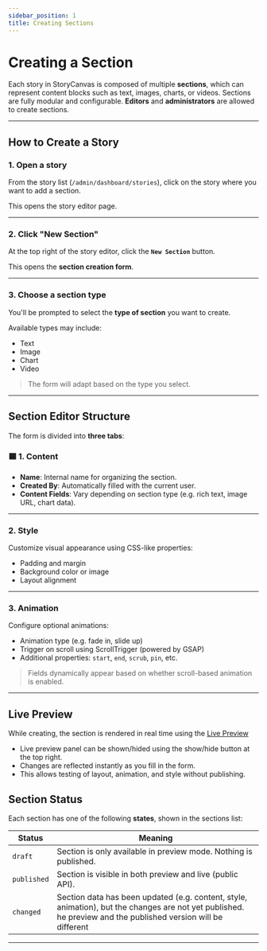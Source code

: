 ```yaml
---
sidebar_position: 1
title: Creating Sections
---
```


# Creating a Section

Each story in StoryCanvas is composed of multiple **sections**, which can represent content blocks such as text, images, charts, or videos. Sections are fully modular and configurable.
**Editors** and **administrators** are allowed to create sections.  

---

## How to Create a Story

### 1. Open a story

From the story list (`/admin/dashboard/stories`), click on the story where you want to add a section.

This opens the story editor page.

---

### 2. Click "New Section"

At the top right of the story editor, click the **`New Section`** button.

This opens the **section creation form**.

---

### 3. Choose a section type

You'll be prompted to select the **type of section** you want to create.

Available types may include:
- Text
- Image
- Chart
- Video

> The form will adapt based on the type you select.

---

## Section Editor Structure

The form is divided into **three tabs**:

### 🟦 1. Content

- **Name**: Internal name for organizing the section.
- **Created By**: Automatically filled with the current user.
- **Content Fields**: Vary depending on section type (e.g. rich text, image URL, chart data).

---

### 2. Style

Customize visual appearance using CSS-like properties:

- Padding and margin
- Background color or image
- Layout alignment

---

### 3. Animation

Configure optional animations:

- Animation type (e.g. fade in, slide up)
- Trigger on scroll using ScrollTrigger (powered by GSAP)
- Additional properties: `start`, `end`, `scrub`, `pin`, etc.

> Fields dynamically appear based on whether scroll-based animation is enabled.

---

## Live Preview

While creating, the section is rendered in real time using the [Live Preview](../preview) 
- Live preview panel can be shown/hided using the show/hide button at the top right.
- Changes are reflected instantly as you fill in the form.
- This allows testing of layout, animation, and style without publishing.

## Section Status

Each section has one of the following **states**, shown in the sections list:

| Status     | Meaning                                                                 |
|------------|-------------------------------------------------------------------------|
| `draft`    | Section is only available in preview mode. Nothing is published. |
| `published`| Section is visible in both preview and live (public API).              |
| `changed`  | Section data has been updated (e.g. content, style, animation), but the changes are not yet published. he preview and the published version will be different |

---